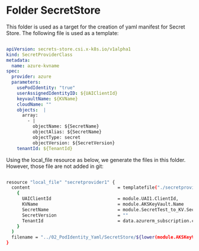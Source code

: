 # Folder SecretStore

This folder is used as a target for the creation of yaml manifest for Secret Store. The following file is used as a template:

```yaml

apiVersion: secrets-store.csi.x-k8s.io/v1alpha1
kind: SecretProviderClass
metadata:
  name: azure-kvname
spec:
  provider: azure
  parameters:
    usePodIdentity: "true"               
    userAssignedIdentityID: ${UAIClientId}
    keyvaultName: ${KVName}
    cloudName: ""                               
    objects:  |
      array:
        - |
          objectName: ${SecretName}
          objectAlias: ${SecretName}            
          objectType: secret                    
          objectVersion: ${SecretVersion}       
    tenantId: ${TenantId}  

```

Using the local_file resource as below, we generate the files in this folder. However, those file are not added in git:

```bash

resource "local_file" "secretprovider1" {
  content                                 = templatefile("./secretprovider-template.yaml",
    {
      UAIClientId                         = module.UAI1.ClientId,
      KVName                              = module.AKSKeyVault.Name
      SecretName                          = module.SecretTest_to_KV.SecretFullOutput.name
      SecretVersion                       = ""
      TenantId                            = data.azurerm_subscription.current.tenant_id
    }
  )
  filename = "../02_PodIdentity_Yaml/SecretStore/${lower(module.AKSKeyVault.Name)}-secretstore.yaml"
}

```
